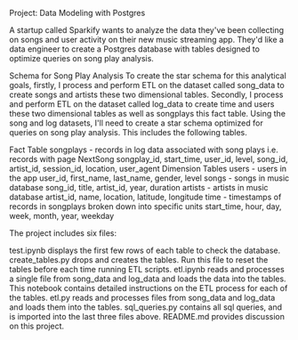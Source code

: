 Project: Data Modeling with Postgres

A startup called Sparkify wants to analyze the data they've been collecting on songs and user activity on their new music streaming app. They'd like a data engineer to create a Postgres database with tables designed to optimize queries on song play analysis.

Schema for Song Play Analysis
To create the star schema for this analytical goals, firstly, I process and perform ETL on the dataset called song_data to create songs and artists these two dimensional tables. Secondly, I process and perform ETL on the dataset called log_data to create time and users these two dimensional tables as well as songplays this fact table. Using the song and log datasets, I'll need to create a star schema optimized for queries on song play analysis. This includes the following tables.

Fact Table
songplays - records in log data associated with song plays i.e. records with page NextSong
songplay_id, start_time, user_id, level, song_id, artist_id, session_id, location, user_agent
Dimension Tables
users - users in the app
user_id, first_name, last_name, gender, level
songs - songs in music database
song_id, title, artist_id, year, duration
artists - artists in music database
artist_id, name, location, latitude, longitude
time - timestamps of records in songplays broken down into specific units
start_time, hour, day, week, month, year, weekday

The project includes six files:

test.ipynb displays the first few rows of each table to check the database.
create_tables.py drops and creates the tables. Run this file to reset the tables before each time running ETL scripts.
etl.ipynb reads and processes a single file from song_data and log_data and loads the data into the tables. This notebook contains detailed instructions on the ETL process for each of the tables.
etl.py reads and processes files from song_data and log_data and loads them into the tables. 
sql_queries.py contains all sql queries, and is imported into the last three files above.
README.md provides discussion on this project.
